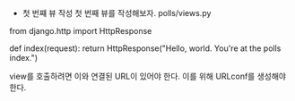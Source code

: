 
* 첫 번쨰 뷰 작성
첫 번째 뷰를 작성해보자.
polls/views.py
>
from django.http import HttpResponse


def index(request):
    return HttpResponse("Hello, world. You're at the polls index.")
>
view를 호출하려면 이와 연결된 URL이 있어야 한다.
이를 위해 URLconf를 생성해야 한다.